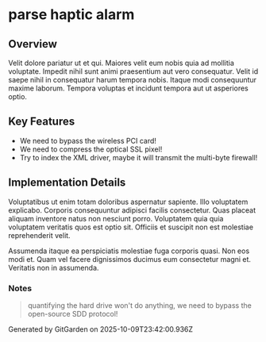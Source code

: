 # parse haptic alarm

## Overview
Velit dolore pariatur ut et qui. Maiores velit eum nobis quia ad mollitia voluptate. Impedit nihil sunt animi praesentium aut vero consequatur. Velit id saepe nihil in consequatur harum tempora nobis. Itaque modi consequuntur maxime laborum. Tempora voluptas et incidunt tempora aut ut asperiores optio.

## Key Features
- We need to bypass the wireless PCI card!
- We need to compress the optical SSL pixel!
- Try to index the XML driver, maybe it will transmit the multi-byte firewall!

## Implementation Details
Voluptatibus ut enim totam doloribus aspernatur sapiente. Illo voluptatem explicabo. Corporis consequuntur adipisci facilis consectetur. Quas placeat aliquam inventore natus non nesciunt porro. Voluptatem quia quia voluptatem veritatis quos est optio sit. Officiis et suscipit non est molestiae reprehenderit velit.
 Assumenda itaque ea perspiciatis molestiae fuga corporis quasi. Non eos modi et. Quam vel facere dignissimos ducimus eum consectetur magni et. Veritatis non in assumenda.

### Notes
> quantifying the hard drive won't do anything, we need to bypass the open-source SDD protocol!

Generated by GitGarden on 2025-10-09T23:42:00.936Z